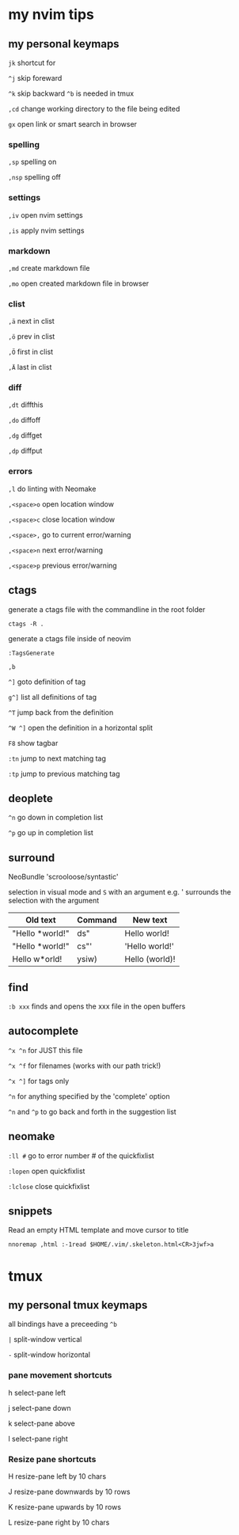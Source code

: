 # my nvim tips

## my personal keymaps

`jk` shortcut for <esc>

`^j` skip foreward

`^k` skip backward `^b` is needed in tmux

`,cd` change working directory to the file being edited

`gx` open link or smart search in browser

### spelling

`,sp` spelling on

`,nsp` spelling off

### settings

`,iv` open nvim settings

`,is` apply nvim settings

### markdown

`,md` create markdown file

`,mo` open created markdown file in browser

### clist

`,ä` next in clist

`,ö` prev in clist

`,Ö` first in clist

`,Ä` last in clist

### diff

`,dt` diffthis

`,do` diffoff

`,dg` diffget

`,dp` diffput

### errors

`,l` do linting with Neomake

`,<space>o` open location window

`,<space>c` close location window

`,<space>,` go to current error/warning

`,<space>n` next error/warning

`,<space>p` previous error/warning

## ctags

generate a ctags file with the commandline in the root folder

	ctags -R .

generate a ctags file inside of neovim

	:TagsGenerate

	,b

`^]` goto definition of tag

`g^]` list all definitions of tag

`^T` jump back from the definition

`^W ^]` open the definition in a horizontal split

`F8` show tagbar

`:tn` jump to next matching tag

`:tp` jump to previous matching tag

## deoplete

`^n` go down in completion list

`^p` go up in completion list

## surround

NeoBundle 'scrooloose/syntastic'

selection in visual mode and `S` with an argument e.g. ' surrounds the selection with the argument

  Old text                 | Command     | New text
  ---					   | ---		 | ---
  "Hello *world!"           | ds"         | Hello world!
  "Hello *world!"           | cs"'        | 'Hello world!'
  Hello w*orld!             | ysiw)       | Hello (world)!

## find

`:b xxx` finds and opens the xxx file in the open buffers

## autocomplete

`^x ^n` for JUST this file

`^x ^f` for filenames (works with our path trick!)

`^x ^]` for tags only

`^n` for anything specified by the 'complete' option

`^n` and `^p` to go back and forth in the suggestion list

## neomake

`:ll #` go to error number # of the quickfixlist

`:lopen` open quickfixlist

`:lclose` close quickfixlist

## snippets

Read an empty HTML template and move cursor to title

	nnoremap ,html :-1read $HOME/.vim/.skeleton.html<CR>3jwf>a

# tmux

## my personal tmux keymaps

all bindings have a preceeding `^b`

`|` split-window vertical

`-` split-window horizontal

### pane movement shortcuts

h select-pane left

j select-pane down

k select-pane above

l select-pane right

### Resize pane shortcuts

H resize-pane left by 10 chars

J resize-pane downwards by 10 rows

K resize-pane upwards by 10 rows

L resize-pane right by 10 chars
